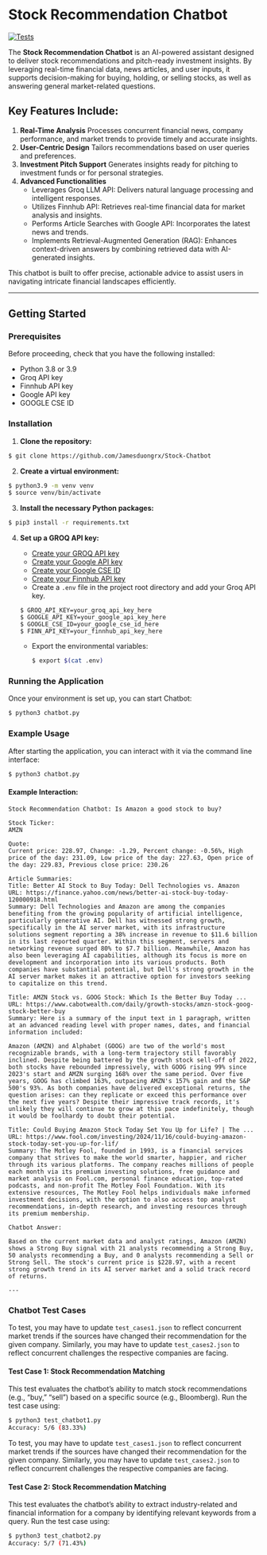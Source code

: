 # Stock Recommendation Chatbot 

[![Tests](https://github.com/Jamesduongrx/Stock-Chatbot/actions/workflows/tests.yml/badge.svg)](https://github.com/Jamesduongrx/Stock-Chatbot/actions/workflows/tests.yml)

The **Stock Recommendation Chatbot** is an AI-powered assistant designed to deliver stock recommendations and pitch-ready investment insights. By leveraging real-time financial data, news articles, and user inputs, it supports decision-making for buying, holding, or selling stocks, as well as answering general market-related questions.

## Key Features Include:
1.	**Real-Time Analysis**
    Processes concurrent financial news, company performance, and market trends to provide timely and accurate insights.
2.	**User-Centric Design**
    Tailors recommendations based on user queries and preferences.
3.	**Investment Pitch Support**
    Generates insights ready for pitching to investment funds or for personal strategies.
4.	**Advanced Functionalities**
    * Leverages Groq LLM API: Delivers natural language processing and intelligent responses.
	* Utilizes Finnhub API: Retrieves real-time financial data for market analysis and insights.
	* Performs Article Searches with Google API: Incorporates the latest news and trends.
	* Implements Retrieval-Augmented Generation (RAG): Enhances context-driven answers by combining retrieved data with AI-generated insights.

This chatbot is built to offer precise, actionable advice to assist users in navigating intricate financial landscapes efficiently.

---

## Getting Started

### Prerequisites

Before proceeding, check that you have the following installed:

- Python 3.8 or 3.9
- Groq API key
- Finnhub API key
- Google API key
- GOOGLE CSE ID

### Installation
1. **Clone the repository:**

```bash
$ git clone https://github.com/Jamesduongrx/Stock-Chatbot
```

2. **Create a virtual environment:**

```bash
$ python3.9 -m venv venv
$ source venv/bin/activate
```

3. **Install the necessary Python packages:**

```bash
$ pip3 install -r requirements.txt
```

4. **Set up a GROQ API key:**
    - [Create your GROQ API key](https://groq.com/)
    - [Create your Google API key](https://cloud.google.com/docs/authentication/api-keys)
    - [Create your Google CSE ID](https://programmablesearchengine.google.com/about/)
    - [Create your Finnhub API key](https://finnhub.io/)
    - Create a `.env` file in the project root directory and add your Groq API key.
    
    ```env
    $ GROQ_API_KEY=your_groq_api_key_here
    $ GOOGLE_API_KEY=your_google_api_key_here
    $ GOOGLE_CSE_ID=your_google_cse_id_here
    $ FINN_API_KEY=your_finnhub_api_key_here
    ```

    - Export the environmental variables:

        ```bash
        $ export $(cat .env)
        ```

### Running the Application
Once your environment is set up, you can start Chatbot:

```bash
$ python3 chatbot.py
```

### Example Usage
After starting the application, you can interact with it via the command line interface:

```bash
$ python3 chatbot.py
```

#### Example Interaction:

```
Stock Recommendation Chatbot: Is Amazon a good stock to buy?

Stock Ticker:
AMZN

Quote:
Current price: 228.97, Change: -1.29, Percent change: -0.56%, High price of the day: 231.09, Low price of the day: 227.63, Open price of the day: 229.83, Previous close price: 230.26

Article Summaries:
Title: Better AI Stock to Buy Today: Dell Technologies vs. Amazon
URL: https://finance.yahoo.com/news/better-ai-stock-buy-today-120000918.html
Summary: Dell Technologies and Amazon are among the companies benefiting from the growing popularity of artificial intelligence, particularly generative AI. Dell has witnessed strong growth, specifically in the AI server market, with its infrastructure solutions segment reporting a 38% increase in revenue to $11.6 billion in its last reported quarter. Within this segment, servers and networking revenue surged 80% to $7.7 billion. Meanwhile, Amazon has also been leveraging AI capabilities, although its focus is more on development and incorporation into its various products. Both companies have substantial potential, but Dell's strong growth in the AI server market makes it an attractive option for investors seeking to capitalize on this trend.

Title: AMZN Stock vs. GOOG Stock: Which Is the Better Buy Today ...
URL: https://www.cabotwealth.com/daily/growth-stocks/amzn-stock-goog-stock-better-buy
Summary: Here is a summary of the input text in 1 paragraph, written at an advanced reading level with proper names, dates, and financial information included:

Amazon (AMZN) and Alphabet (GOOG) are two of the world's most recognizable brands, with a long-term trajectory still favorably inclined. Despite being battered by the growth stock sell-off of 2022, both stocks have rebounded impressively, with GOOG rising 99% since 2023's start and AMZN surging 168% over the same period. Over five years, GOOG has climbed 163%, outpacing AMZN's 157% gain and the S&P 500's 93%. As both companies have delivered exceptional returns, the question arises: can they replicate or exceed this performance over the next five years? Despite their impressive track records, it's unlikely they will continue to grow at this pace indefinitely, though it would be foolhardy to doubt their potential.

Title: Could Buying Amazon Stock Today Set You Up for Life? | The ...
URL: https://www.fool.com/investing/2024/11/16/could-buying-amazon-stock-today-set-you-up-for-lif/
Summary: The Motley Fool, founded in 1993, is a financial services company that strives to make the world smarter, happier, and richer through its various platforms. The company reaches millions of people each month via its premium investing solutions, free guidance and market analysis on Fool.com, personal finance education, top-rated podcasts, and non-profit The Motley Fool Foundation. With its extensive resources, The Motley Fool helps individuals make informed investment decisions, with the option to also access top analyst recommendations, in-depth research, and investing resources through its premium membership.

Chatbot Answer:

Based on the current market data and analyst ratings, Amazon (AMZN) shows a Strong Buy signal with 21 analysts recommending a Strong Buy, 50 analysts recommending a Buy, and 0 analysts recommending a Sell or Strong Sell. The stock's current price is $228.97, with a recent strong growth trend in its AI server market and a solid track record of returns. 

---
```

### Chatbot Test Cases

To test, you may have to update `test_cases1.json` to reflect concurrent market trends if the sources have changed their recommendation for the given company. Similarly, you may have to update `test_cases2.json` to reflect concurrent challenges the respective companies are facing.

#### Test Case 1: Stock Recommendation Matching

This test evaluates the chatbot’s ability to match stock recommendations (e.g., “buy,” “sell”) based on a specific source (e.g., Bloomberg). Run the test case using:

```bash
$ python3 test_chatbot1.py
Accuracy: 5/6 (83.33%)
```
To test, you may have to update `test_cases1.json` to reflect concurrent market trends if the sources have changed their recommendation for the given company. 
Similarly, you may have to update `test_cases2.json` to reflect concurrent challenges the respective companies are facing.

#### Test Case 2: Stock Recommendation Matching

This test evaluates the chatbot’s ability to extract industry-related and financial information for a company by identifying relevant keywords from a query. Run the test case using:

```bash
$ python3 test_chatbot2.py
Accuracy: 5/7 (71.43%)
```
